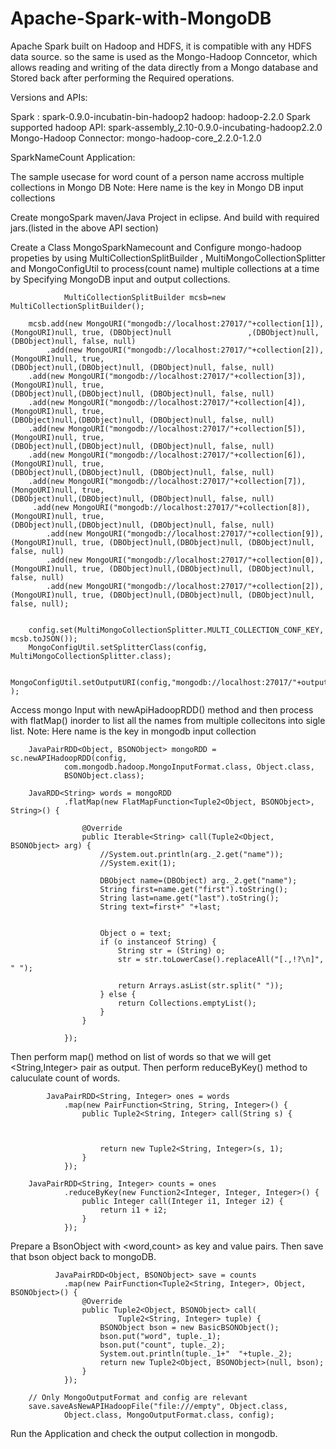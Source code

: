 Apache-Spark-with-MongoDB
=========================
Apache Spark built on Hadoop and HDFS, it is compatible with any HDFS data source. so
the same is used as the Mongo-Hadoop Conncetor, which allows reading and writing of
the data directly from a Mongo database and Stored back after performing the Required
operations.

Versions and APIs:

Spark : spark-0.9.0-incubatin-bin-hadoop2
hadoop: hadoop-2.2.0
Spark supported hadoop API: spark-assembly_2.10-0.9.0-incubating-hadoop2.2.0
Mongo-Hadoop Connector: mongo-hadoop-core_2.2.0-1.2.0

SparkNameCount Application:

The sample usecase for word count of a person name accross multiple collections in
Mongo DB
Note: Here name is the key in Mongo DB input collections

Create mongoSpark maven/Java Project in eclipse. And build with required jars.(listed in
the above API section)

Create a Class MongoSparkNamecount and Configure mongo-hadoop propeties by using
MultiCollectionSplitBuilder , MultiMongoCollectionSplitter and MongoConfigUtil to
process(count name) multiple collections at a time by Specifying MongoDB input and output collections.
 

                MultiCollectionSplitBuilder mcsb=new MultiCollectionSplitBuilder();
		
		mcsb.add(new MongoURI("mongodb://localhost:27017/"+collection[1]), (MongoURI)null, true, (DBObject)null                 ,(DBObject)null, (DBObject)null, false, null)
	        .add(new MongoURI("mongodb://localhost:27017/"+collection[2]), (MongoURI)null, true,                                     (DBObject)null,(DBObject)null, (DBObject)null, false, null)
		.add(new MongoURI("mongodb://localhost:27017/"+collection[3]), (MongoURI)null, true,                                     (DBObject)null,(DBObject)null, (DBObject)null, false, null)
		.add(new MongoURI("mongodb://localhost:27017/"+collection[4]), (MongoURI)null, true,                                     (DBObject)null,(DBObject)null, (DBObject)null, false, null)
		.add(new MongoURI("mongodb://localhost:27017/"+collection[5]), (MongoURI)null, true,                                     (DBObject)null,(DBObject)null, (DBObject)null, false, null)
		.add(new MongoURI("mongodb://localhost:27017/"+collection[6]), (MongoURI)null, true,                                     (DBObject)null,(DBObject)null, (DBObject)null, false, null)
		.add(new MongoURI("mongodb://localhost:27017/"+collection[7]), (MongoURI)null, true,                                     (DBObject)null,(DBObject)null, (DBObject)null, false, null)
		 .add(new MongoURI("mongodb://localhost:27017/"+collection[8]), (MongoURI)null, true,                                     (DBObject)null,(DBObject)null, (DBObject)null, false, null)
		    .add(new MongoURI("mongodb://localhost:27017/"+collection[9]), (MongoURI)null, true, (DBObject)null,(DBObject)null, (DBObject)null, false, null)
		    .add(new MongoURI("mongodb://localhost:27017/"+collection[0]), (MongoURI)null, true, (DBObject)null,(DBObject)null, (DBObject)null, false, null)
		    .add(new MongoURI("mongodb://localhost:27017/"+collection[2]), (MongoURI)null, true, (DBObject)null,(DBObject)null, (DBObject)null, false, null);
		   
		
        config.set(MultiMongoCollectionSplitter.MULTI_COLLECTION_CONF_KEY, mcsb.toJSON());
        MongoConfigUtil.setSplitterClass(config, MultiMongoCollectionSplitter.class);
        
     
	MongoConfigUtil.setOutputURI(config,"mongodb://localhost:27017/"+output );
		
Access mongo Input with newApiHadoopRDD() method and then process with flatMap()
inorder to list all the names from multiple collecitons into sigle list.
Note: Here name is the key in mongodb input collection

        JavaPairRDD<Object, BSONObject> mongoRDD = sc.newAPIHadoopRDD(config,
				com.mongodb.hadoop.MongoInputFormat.class, Object.class,
				BSONObject.class);
				
        JavaRDD<String> words = mongoRDD
				.flatMap(new FlatMapFunction<Tuple2<Object, BSONObject>, String>() {

					@Override
					public Iterable<String> call(Tuple2<Object, BSONObject> arg) {
						//System.out.println(arg._2.get("name"));
						//System.exit(1);
						
						DBObject name=(DBObject) arg._2.get("name");
						String first=name.get("first").toString();
						String last=name.get("last").toString(); 
						String text=first+" "+last;
						
						
						Object o = text;
						if (o instanceof String) {
							String str = (String) o;
							str = str.toLowerCase().replaceAll("[.,!?\n]", " ");

							return Arrays.asList(str.split(" "));
						} else {
							return Collections.emptyList();
						}
					}

				});
				
Then perform map() method on list of words so that we will get <String,Integer> pair as
output. Then perform reduceByKey() method to caluculate count of words.	

            JavaPairRDD<String, Integer> ones = words
				.map(new PairFunction<String, String, Integer>() {
					public Tuple2<String, Integer> call(String s) {
						
						
						
						return new Tuple2<String, Integer>(s, 1);
					}
				});

		JavaPairRDD<String, Integer> counts = ones
				.reduceByKey(new Function2<Integer, Integer, Integer>() {
					public Integer call(Integer i1, Integer i2) {
						return i1 + i2;
					}
				});
				

				
Prepare a BsonObject with <word,count> as key and value pairs. Then save that bson object
back to mongoDB.

              JavaPairRDD<Object, BSONObject> save = counts
				.map(new PairFunction<Tuple2<String, Integer>, Object, BSONObject>() {
					@Override
					public Tuple2<Object, BSONObject> call(
							Tuple2<String, Integer> tuple) {
						BSONObject bson = new BasicBSONObject();
						bson.put("word", tuple._1);
						bson.put("count", tuple._2);
						System.out.println(tuple._1+"  "+tuple._2);
						return new Tuple2<Object, BSONObject>(null, bson);
					}
				});

		// Only MongoOutputFormat and config are relevant
		save.saveAsNewAPIHadoopFile("file:///empty", Object.class,
				Object.class, MongoOutputFormat.class, config);
				
Run the Application and check the output collection in mongodb.



				


